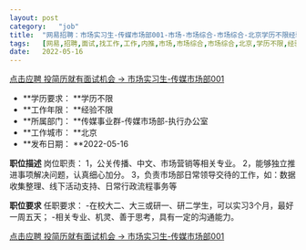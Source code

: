 ```yaml
---
layout:	post
category:	"job"
title:	"网易招聘：市场实习生-传媒市场部001-市场-市场综合-市场综合-北京学历不限经验不限"
tags:	[网易,招聘,面试,找工作,工作,内推,市场,市场综合,市场综合,北京,学历不限,经验不限]
date:	2022-05-16
---
```


[点击应聘 投简历就有面试机会 -> 市场实习生-传媒市场部001](http://mobile.bole.netease.com/bole/boleDetail?id=37156&employeeId=346f03c3cda5f04c&key=all)



- **学历要求： **学历不限
- **工作年限： **经验不限
- **所属部门： **传媒事业群-传媒市场部-执行办公室
- **工作城市： **北京
- **发布日期： **2022-05-16



**职位描述**
岗位职责：
1，公关传播、中文、市场营销等相关专业。
2，能够独立推进事项解决问题，认真细心加分。
3，负责市场部日常领导交待的工作，如：数据收集整理、线下活动支持、日常行政流程事务等



**职位要求**
任职要求：
-在校大二、大三或研一、研二学生，可以实习3个月，最好一周五天；
-相关专业、机灵、善于思考，具有一定的沟通能力。



[点击应聘 投简历就有面试机会 -> 市场实习生-传媒市场部001](http://mobile.bole.netease.com/bole/boleDetail?id=37156&employeeId=346f03c3cda5f04c&key=all)
